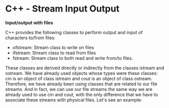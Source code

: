 # C++ - Stream Input Output

<b>Input/output with files</b>

C++ provides the following classes to perform output and input of characters to/from files:
  - ofstream: Stream class to write on files
  - ifstream: Stream class to read from files
  - fstream: Stream class to both read and write from/to files.

These classes are derived directly or indirectly from the classes istream and ostream. We have already used objects whose types were these classes: cin is an object of class istream and cout is an object of class ostream. Therefore, we have already been using classes that are related to our file streams. And in fact, we can use our file streams the same way we are already used to use cin and cout, with the only difference that we have to associate these streams with physical files. Let's see an example:
